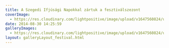 ```yaml
---
title: A Szegedi Ifjúsági Napokkal zártuk a fesztiválszezont
coverImage:
  - https://res.cloudinary.com/lightpositive/image/upload/v1647560824/uploads/A%20Szegedi%20Ifj%C3%BAs%C3%A1gi%20Napokkal%20z%C3%A1rtuk%20a%20fesztiv%C3%A1lszezont/2014.-2.-SZIN-08.30.3.jpg
date: 2014-08-30 14:25:59
galleryImages: 
  - https://res.cloudinary.com/lightpositive/image/upload/v1647560824/uploads/A%20Szegedi%20Ifj%C3%BAs%C3%A1gi%20Napokkal%20z%C3%A1rtuk%20a%20fesztiv%C3%A1lszezont/2014.-2.-SZIN-08.30.3.jpg
layout: galleryLayout_festival.html
---
```

